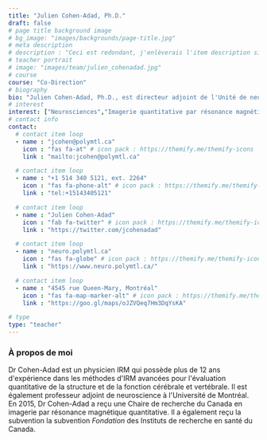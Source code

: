 ```yaml
---
title: "Julien Cohen-Adad, Ph.D."
draft: false
# page title background image
# bg_image: "images/backgrounds/page-title.jpg"
# meta description
# description : "Ceci est redondant, j'enlèverais l'item description si cela ne fait pas trop laid."
# teacher portrait
# image: "images/team/julien_cohenadad.jpg"
# course
course: "Co-Direction"
# biography
bio: "Julien Cohen-Adad, Ph.D., est directeur adjoint de l'Unité de neuroimagerie fonctionnelle, Centre de recherche de l'Institut universitaire de gériatrie de Montréal, co-directeur du laboratoire NeuroPoly avec Prof. Nikola Stikov et professeur agrégé à la Polytechnique Montréal"
# interest
interest: ["Neurosciences","Imagerie quantitative par résonance magnétique","Structure et fonction du cerveau"]
# contact info
contact:
  # contact item loop
  - name : "jcohen@polymtl.ca"
    icon : "fas fa-at" # icon pack : https://themify.me/themify-icons
    link : "mailto:jcohen@polymtl.ca"

  # contact item loop
  - name : "+1 514 340 5121, ext. 2264"
    icon : "fas fa-phone-alt" # icon pack : https://themify.me/themify-icons
    link : "tel:+15143405121"

  # contact item loop
  - name : "Julien Cohen-Adad"
    icon : "fab fa-twitter" # icon pack : https://themify.me/themify-icons
    link : "https://twitter.com/jcohenadad"

  # contact item loop
  - name : "neuro.polymtl.ca"
    icon : "fas fa-globe" # icon pack : https://themify.me/themify-icons
    link : "https://www.neuro.polymtl.ca/"

  # contact item loop
  - name : "4545 rue Queen-Mary, Montréal"
    icon : "fas fa-map-marker-alt" # icon pack : https://themify.me/themify-icons
    link : "https://goo.gl/maps/oJZVQeq7Hm3DqYsKA"

# type
type: "teacher"
---
```


### À propos de moi

Dr Cohen-Adad est un physicien IRM qui possède plus de 12 ans d'expérience dans les méthodes d'IRM avancées pour l'évaluation quantitative de la structure et de la fonction cérébrale et vertébrale. Il est également professeur adjoint de neuroscience à l'Université de Montréal. En 2015, Dr Cohen-Adad a reçu une Chaire de recherche du Canada en imagerie par résonance magnétique quantitative. Il a également reçu la subvention la subvention *Fondation* des Instituts de recherche en santé du Canada.
